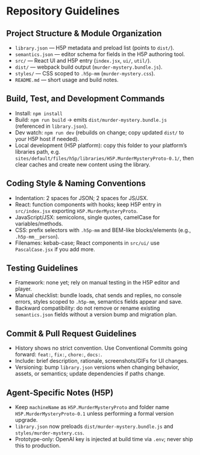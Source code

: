 # Repository Guidelines

## Project Structure & Module Organization
- `library.json` — H5P metadata and preload list (points to `dist/`).
- `semantics.json` — editor schema for fields in the H5P authoring tool.
- `src/` — React UI and H5P entry (`index.jsx`, `ui/`, `util/`).
- `dist/` — webpack build output (`murder-mystery.bundle.js`).
- `styles/` — CSS scoped to `.h5p-mm` (`murder-mystery.css`).
- `README.md` — short usage and build notes.

## Build, Test, and Development Commands
- Install: `npm install`
- Build: `npm run build` → emits `dist/murder-mystery.bundle.js` (referenced in `library.json`).
- Dev watch: `npm run dev` (rebuilds on change; copy updated `dist/` to your H5P host if needed).
- Local development (H5P platform): copy this folder to your platform’s libraries path, e.g. `sites/default/files/h5p/libraries/H5P.MurderMysteryProto-0.1/`, then clear caches and create new content using the library.

## Coding Style & Naming Conventions
- Indentation: 2 spaces for JSON; 2 spaces for JS/JSX.
- React: function components with hooks; keep H5P entry in `src/index.jsx` exporting `H5P.MurderMysteryProto`.
- JavaScript/JSX: semicolons, single quotes, camelCase for variables/methods.
- CSS: prefix selectors with `.h5p-mm` and BEM-like blocks/elements (e.g., `.h5p-mm__person`).
- Filenames: kebab-case; React components in `src/ui/` use `PascalCase.jsx` if you add more.

## Testing Guidelines
- Framework: none yet; rely on manual testing in the H5P editor and player.
- Manual checklist: bundle loads, chat sends and replies, no console errors, styles scoped to `.h5p-mm`, semantics fields appear and save.
- Backward compatibility: do not remove or rename existing `semantics.json` fields without a version bump and migration plan.

## Commit & Pull Request Guidelines
- History shows no strict convention. Use Conventional Commits going forward: `feat:`, `fix:`, `chore:`, `docs:`.
- Include: brief description, rationale, screenshots/GIFs for UI changes.
- Versioning: bump `library.json` versions when changing behavior, assets, or semantics; update dependencies if paths change.

## Agent-Specific Notes (H5P)
- Keep `machineName` as `H5P.MurderMysteryProto` and folder name `H5P.MurderMysteryProto-0.1` unless performing a formal version upgrade.
- `library.json` now preloads `dist/murder-mystery.bundle.js` and `styles/murder-mystery.css`.
- Prototype-only: OpenAI key is injected at build time via `.env`; never ship this to production.

